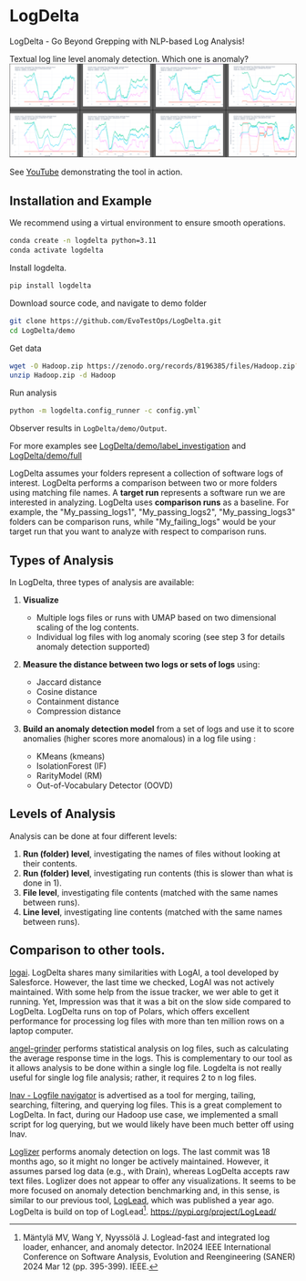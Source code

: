 # LogDelta
LogDelta - Go Beyond Grepping with NLP-based Log Analysis! 

Textual log line level anomaly detection. Which one is anomaly? 
![8 different log files](images/8_log_files.png)

See [YouTube](https://www.youtube.com/playlist?list=PLTUjKYPvVhe6JhHBlkJN_yPhVDR5w2ej2) demonstrating the tool in action.

## Installation and Example
We recommend using a virtual environment to ensure smooth operations.
```bash
conda create -n logdelta python=3.11
conda activate logdelta
```
Install logdelta. 
```bash
pip install logdelta
```
Download source code, and navigate to demo folder
```bash
git clone https://github.com/EvoTestOps/LogDelta.git
cd LogDelta/demo
```
Get data
```bash
wget -O Hadoop.zip https://zenodo.org/records/8196385/files/Hadoop.zip?download=1
unzip Hadoop.zip -d Hadoop
```
Run analysis
```bash
python -m logdelta.config_runner -c config.yml`
```
Observer results in `LogDelta/demo/Output`. 

For more examples see [LogDelta/demo/label_investigation](./demo/label_investigation) and [LogDelta/demo/full](./demo/full)

LogDelta assumes your folders represent a collection of software logs of interest. LogDelta performs a comparison between two or more folders using matching file names.  A **target run** represents a software run we are interested in analyzing. LogDelta uses **comparison runs** as a baseline. For example, the "My_passing_logs1", "My_passing_logs2", "My_passing_logs3" folders can be comparison runs, while "My_failing_logs" would be your target run that you want to analyze with respect to comparison runs.


## Types of Analysis
In LogDelta, three types of analysis are available:

1. **Visualize** 
   - Multiple logs files or runs with UMAP based on two dimensional scaling of the log contents. 
   - Individual log files with log anomaly scoring (see step 3 for details anomaly detection supported)

2. **Measure the distance between two logs or sets of logs** using:
   - Jaccard distance
   - Cosine distance
   - Containment distance
   - Compression distance

3. **Build an anomaly detection model** from a set of logs and use it to score anomalies (higher scores more anomalous) in a log file using :
   - KMeans (kmeans)
   - IsolationForest (IF)
   - RarityModel (RM)
   - Out-of-Vocabulary Detector (OOVD)



## Levels of Analysis
Analysis can be done at four different levels:

1. **Run (folder) level**, investigating the names of files without looking at their contents.
2. **Run (folder) level**, investigating run contents (this is slower than what is done in 1).
3. **File level**, investigating file contents (matched with the same names between runs).
4. **Line level**, investigating line contents (matched with the same names between runs).

## Comparison to other tools. 
[logai](https://github.com/salesforce/logai). LogDelta shares many similarities with LogAI, a tool developed by Salesforce. However, the last time we checked, LogAI was not actively maintained. With some help from the issue tracker, we wer able to get it running. Yet, Impression was that it was a bit on the slow side compared to LogDelta. LogDelta runs on top of Polars, which offers excellent performance for processing log files with more than ten million rows on a laptop computer. 

[angel-grinder](https://github.com/rcoh/angle-grinder) performs statistical analysis on log files, such as calculating the average response time in the logs. This is complementary to our tool as it allows analysis to be done within a single log file. Logdelta is not really useful for single log file analysis; rather, it requires 2 to n log files.

[lnav - Logfile navigator](https://lnav.org/) is advertised as a tool for merging, tailing, searching, filtering, and querying log files. This is a great complement to LogDelta. In fact, during our Hadoop use case, we implemented a small script for log querying, but we would likely have been much better off using lnav. 

[Loglizer](https://github.com/logpai/loglizer) performs anomaly detection on logs. The last commit was 18 months ago, so it might no longer be actively maintained. However, it assumes parsed log data (e.g., with Drain), whereas LogDelta accepts raw text files. Loglizer does not appear to offer any visualizations. It seems to be more focused on anomaly detection benchmarking and, in this sense, is similar to our previous tool, [LogLead](https://github.com/EvoTestOps/LogLead), which was published a year ago. LogDelta is build on top of LogLead[^1]. https://pypi.org/project/LogLead/


[^1]: Mäntylä MV, Wang Y, Nyyssölä J. Loglead-fast and integrated log loader, enhancer, and anomaly detector. In2024 IEEE International Conference on Software Analysis, Evolution and Reengineering (SANER) 2024 Mar 12 (pp. 395-399). IEEE.
